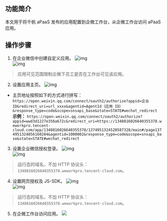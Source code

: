 ## 功能简介
本文用于将千帆 aPaaS 发布的应用配置到企微工作台，从企微工作台访问 aPaaS 应用。

##  操作步骤
1. 在企业微信中创建自定义应用。
![img](https://main.qcloudimg.com/raw/938d7609d6da6ae22af17eaa988b1572.png)        
![img](https://main.qcloudimg.com/raw/f88800d44dd9d797dae5ec5a27986081.png)        
>应用可见范围限制企微下员工是否在工作台可见该应用。
2. 设置应用主页。
![img](https://main.qcloudimg.com/raw/de2daa8effc0e7f65c849d6ec7522621.png)        
 - 主页地址按照如下的方式进行拼写：
`https://open.weixin.qq.com/connect/oauth2/authorize?appid=企业ID&redirect_uri=url_xxxx&agentid=AgentId（应用 ID）&response_type=code&scope=snsapi_base&state=STATE#wechat_redirect`
**示例：**
`https://open.weixin.qq.com/connect/oauth2/authorize?appid=wwd3d1227e356a672c&redirect_uri=https://1348816026640355378.weworkpro.tencent-cloud.com/app/1348816026640355378/1374951324520587328/main#/page1374951324856160284&agentid=1000002&response_type=code&scope=snsapi_base&state=STATE#wechat_redirect`
3. 设置企业微信授权登录。
 ![img](https://main.qcloudimg.com/raw/4783bef1bce0ee6f091fca4b70de0184.png)        
![img](https://main.qcloudimg.com/raw/5b77bc83124c8380f7f743f1a639180d.png)        
>运行态的域名，不加 HTTP 协议头：`1348816026640355378.weworkpro.tencent-cloud.com`。
4. 设置网页授权及 JS-SDK。
 ![img](https://main.qcloudimg.com/raw/9d05f06e2268ada09d1b7757950d541b.png)        
 ![img](https://main.qcloudimg.com/raw/5375679488cbc37931930b6b8a7d651a.png)        
>运行态的域名，不加 HTTP 协议头：`1348816026640355378.weworkpro.tencent-cloud.com`。
5. 在企微工作台访问应用。
![](https://main.qcloudimg.com/raw/824356317ed82a5f75fddf4e8f30d373.png)   
